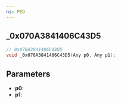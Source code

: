 ```yaml
---
ns: PED
---
```

## _0x070A3841406C43D5

```c
// 0x070A3841406C43D5
void _0x070A3841406C43D5(Any p0, Any p1);
```

## Parameters
* **p0**:
* **p1**:
